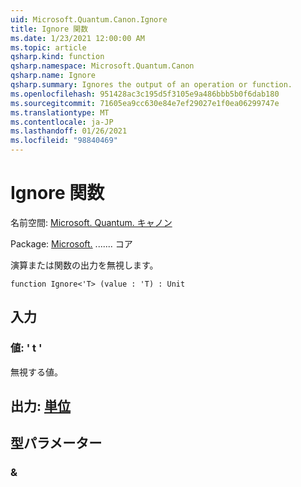 ```yaml
---
uid: Microsoft.Quantum.Canon.Ignore
title: Ignore 関数
ms.date: 1/23/2021 12:00:00 AM
ms.topic: article
qsharp.kind: function
qsharp.namespace: Microsoft.Quantum.Canon
qsharp.name: Ignore
qsharp.summary: Ignores the output of an operation or function.
ms.openlocfilehash: 951428ac3c195d5f3105e9a486bbb5b0f6dab180
ms.sourcegitcommit: 71605ea9cc630e84e7ef29027e1f0ea06299747e
ms.translationtype: MT
ms.contentlocale: ja-JP
ms.lasthandoff: 01/26/2021
ms.locfileid: "98840469"
---
```

# <a name="ignore-function"></a>Ignore 関数

名前空間: [Microsoft. Quantum. キャノン](xref:Microsoft.Quantum.Canon)

Package: [Microsoft.](https://nuget.org/packages/Microsoft.Quantum.QSharp.Core) ....... コア


演算または関数の出力を無視します。

```qsharp
function Ignore<'T> (value : 'T) : Unit
```


## <a name="input"></a>入力

### <a name="value--t"></a>値: ' t '

無視する値。



## <a name="output--unit"></a>出力: [単位](xref:microsoft.quantum.lang-ref.unit)



## <a name="type-parameters"></a>型パラメーター

### <a name="t"></a>&

